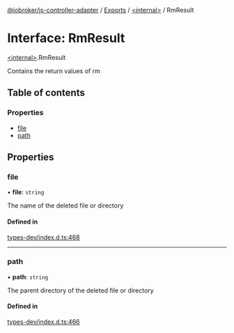 [@iobroker/js-controller-adapter](../README.md) / [Exports](../modules.md) / [\<internal\>](../modules/internal_.md) / RmResult

# Interface: RmResult

[\<internal\>](../modules/internal_.md).RmResult

Contains the return values of rm

## Table of contents

### Properties

- [file](internal_.RmResult.md#file)
- [path](internal_.RmResult.md#path)

## Properties

### file

• **file**: `string`

The name of the deleted file or directory

#### Defined in

[types-dev/index.d.ts:468](https://github.com/ioBroker/ioBroker.js-controller/blob/819f1976e/packages/types-dev/index.d.ts#L468)

___

### path

• **path**: `string`

The parent directory of the deleted file or directory

#### Defined in

[types-dev/index.d.ts:466](https://github.com/ioBroker/ioBroker.js-controller/blob/819f1976e/packages/types-dev/index.d.ts#L466)
